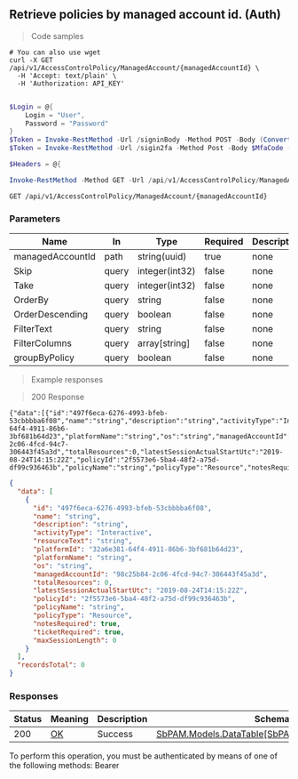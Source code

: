 
## Retrieve policies by managed account id. (Auth)

<a id="opIdGetPoliciesForAccountAsync"></a>

> Code samples

```shell
# You can also use wget
curl -X GET /api/v1/AccessControlPolicy/ManagedAccount/{managedAccountId} \
  -H 'Accept: text/plain' \
  -H 'Authorization: API_KEY'

```

```powershell

$Login = @{
    Login = "User",
    Password = "Password"
}
$Token = Invoke-RestMethod -Url /signinBody -Method POST -Body (ConvertTo-Json $Login)
$Token = Invoke-RestMethod -Url /sigin2fa -Method Post -Body $MfaCode -Headers @{Authorization: "Bearer $Token"}

$Headers = @{

Invoke-RestMethod -Method GET -Url /api/v1/AccessControlPolicy/ManagedAccount/{managedAccountId}
```

`GET /api/v1/AccessControlPolicy/ManagedAccount/{managedAccountId}`

<h3 id="retrieve-policies-by-managed-account-id.-(auth)-parameters">Parameters</h3>

|Name|In|Type|Required|Description|
|---|---|---|---|---|
|managedAccountId|path|string(uuid)|true|none|
|Skip|query|integer(int32)|false|none|
|Take|query|integer(int32)|false|none|
|OrderBy|query|string|false|none|
|OrderDescending|query|boolean|false|none|
|FilterText|query|string|false|none|
|FilterColumns|query|array[string]|false|none|
|groupByPolicy|query|boolean|false|none|

> Example responses

> 200 Response

```
{"data":[{"id":"497f6eca-6276-4993-bfeb-53cbbbba6f08","name":"string","description":"string","activityType":"Interactive","resourceText":"string","platformId":"32a6e381-64f4-4911-86b6-3bf681b64d23","platformName":"string","os":"string","managedAccountId":"98c25b84-2c06-4fcd-94c7-306443f45a3d","totalResources":0,"latestSessionActualStartUtc":"2019-08-24T14:15:22Z","policyId":"2f5573e6-5ba4-48f2-a75d-df99c936463b","policyName":"string","policyType":"Resource","notesRequired":true,"ticketRequired":true,"maxSessionLength":0}],"recordsTotal":0}
```

```json
{
  "data": [
    {
      "id": "497f6eca-6276-4993-bfeb-53cbbbba6f08",
      "name": "string",
      "description": "string",
      "activityType": "Interactive",
      "resourceText": "string",
      "platformId": "32a6e381-64f4-4911-86b6-3bf681b64d23",
      "platformName": "string",
      "os": "string",
      "managedAccountId": "98c25b84-2c06-4fcd-94c7-306443f45a3d",
      "totalResources": 0,
      "latestSessionActualStartUtc": "2019-08-24T14:15:22Z",
      "policyId": "2f5573e6-5ba4-48f2-a75d-df99c936463b",
      "policyName": "string",
      "policyType": "Resource",
      "notesRequired": true,
      "ticketRequired": true,
      "maxSessionLength": 0
    }
  ],
  "recordsTotal": 0
}
```

<h3 id="retrieve-policies-by-managed-account-id.-(auth)-responses">Responses</h3>

|Status|Meaning|Description|Schema|
|---|---|---|---|
|200|[OK](https://tools.ietf.org/html/rfc7231#section-6.3.1)|Success|[SbPAM.Models.DataTable[SbPAM.Models.ActivityCard]](#schemasbpam.models.datatable[sbpam.models.activitycard])|

<aside class="warning">
To perform this operation, you must be authenticated by means of one of the following methods:
Bearer
</aside>


